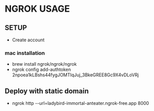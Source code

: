 # NGROK USAGE

## SETUP

- Create account

### mac installation

- brew install ngrok/ngrok/ngrok
- ngrok config add-authtoken 2npoea1kLBshs44fygJOMTIqJuj_3BkeGREE8Gc9X4vDLoVRj

## Deploy with static domain

- ngrok http --url=ladybird-immortal-anteater.ngrok-free.app 8000
